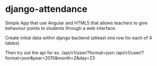 # django-attendance
Simple App that use Angular and HTML5 that allows teachers to give behaviour points to students through a web interface.

Create initial data within django backend (atleast one row for each of 4 tables)

Then try out the api
for ex.
/api/v1/user/?format=json
/api/v1/user/?format=json&year=2015&month=2&day=23
